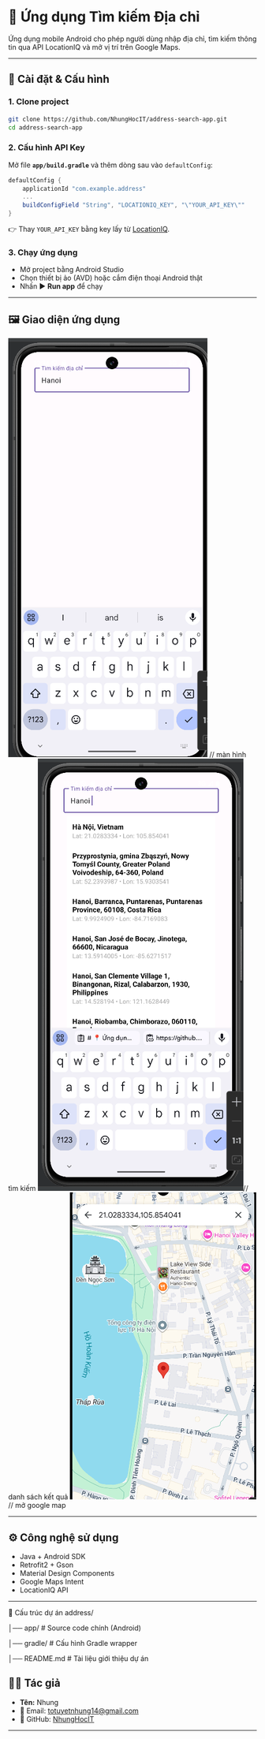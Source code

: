 # 📍 Ứng dụng Tìm kiếm Địa chỉ

Ứng dụng mobile Android cho phép người dùng nhập địa chỉ, tìm kiếm thông tin qua API LocationIQ và mở vị trí trên Google Maps.

---

## 🚀 Cài đặt & Cấu hình

### 1. Clone project

```bash
git clone https://github.com/NhungHocIT/address-search-app.git
cd address-search-app
```

### 2. Cấu hình API Key

Mở file **`app/build.gradle`** và thêm dòng sau vào `defaultConfig`:

```gradle
defaultConfig {
    applicationId "com.example.address"
    ...
    buildConfigField "String", "LOCATIONIQ_KEY", "\"YOUR_API_KEY\""
}
```

👉 Thay `YOUR_API_KEY` bằng key lấy từ [LocationIQ](https://locationiq.com/).

### 3. Chạy ứng dụng

- Mở project bằng Android Studio
- Chọn thiết bị ảo (AVD) hoặc cắm điện thoại Android thật
- Nhấn ▶️ **Run app** để chạy

---

## 🖼️ Giao diện ứng dụng

![alt text](image.png) // màn hình tìm kiếm
![alt text](image-1.png)// danh sách kết quả
![alt text](image-2.png)// mở google map

---

## ⚙️ Công nghệ sử dụng

- Java + Android SDK
- Retrofit2 + Gson
- Material Design Components
- Google Maps Intent
- LocationIQ API

---

📂 Cấu trúc dự án address/

│── app/ # Source code chính (Android)

│── gradle/ # Cấu hình Gradle wrapper

│── README.md # Tài liệu giới thiệu dự án

## 👨‍💻 Tác giả

- **Tên:** Nhung
- 📧 Email: totuyetnhung14@gmail.com
- 📌 GitHub: [NhungHocIT](https://github.com/NhungHocIT)

---
